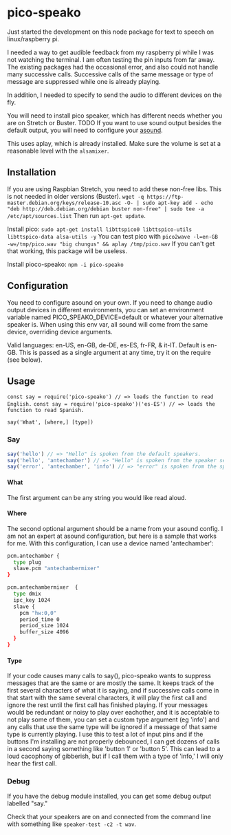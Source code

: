 # pico-speako
Just started the development on this node package for text to speech on linux/raspberry pi.

I needed a way to get audible feedback from my raspberry pi while I was not watching the terminal. I am often testing the pin inputs from far away. The existing packages had the occasional error, and also could not handle many successive calls. Successive calls of the same message or type of message are suppressed while one is already playing.

In addition, I needed to specify to send the audio to different devices on the fly.

You will need to install pico speaker, which has different needs whether you are on Stretch or Buster. TODO
If you want to use sound output besides the default output, you will need to configure your [asound](https://www.alsa-project.org/wiki/Asoundrc).

This uses aplay, which is already installed. Make sure the volume is set at a reasonable level with the `alsamixer`.

## Installation

If you are using Raspbian Stretch, you need to add these non-free libs. This is not needed in older versions (Buster).
`wget -q https://ftp-master.debian.org/keys/release-10.asc -O- | sudo apt-key add - echo "deb http://deb.debian.org/debian buster non-free" | sudo tee -a /etc/apt/sources.list`
Then run `apt-get update`.

Install pico:
`sudo apt-get install libttspico0 libttspico-utils libttspico-data alsa-utils -y`
You can test pico with `pico2wave -l=en-GB -w=/tmp/pico.wav "big chungus" && aplay /tmp/pico.wav`
If you can't get that working, this package will be useless.

Install pioco-speako:
`npm -i pico-speako`

## Configuration

You need to configure asound on your own. If you need to change audio output devices in different environments, you can set an environment variable named PICO_SPEAKO_DEVICE=default or whatever your alternative speaker is. When using this env var, all sound will come from the same device, overriding device arguments.

Valid languages: en-US, en-GB, de-DE, es-ES, fr-FR, & it-IT. Default is en-GB.
This is passed as a single argument at any time, try it on the require (see below).

## Usage

`const say = require('pico-speako') // => loads the function to read English.`
`const say = require('pico-speako')('es-ES') // => loads the function to read Spanish.`

`say('What', [where,] [type])`

### Say

```javascript
say('hello') // => "Hello" is spoken from the default speakers. 
say('hello', 'antechamber') // => "Hello" is spoken from the speaker set connected to a device named "antechamber" in the asoundrc.
say('error', 'antechamber', 'info') // => "error" is spoken from the speaker set connected to a device named "antechamber" in the asoundrc, and if other calls to say() with the same type (info) happen before this call is finished, they will be suppressed.
```

#### What

The first argument can be any string you would like read aloud.

#### Where
The second optional argument should be a name from your asound config. I am not an expert at asound configuration, but here is a sample that works for me. With this configuration, I can use a device named 'antechamber':
```bash
pcm.antechamber {
  type plug
  slave.pcm "antechambermixer"
}

pcm.antechambermixer  {
  type dmix
  ipc_key 1024
  slave {
    pcm "hw:0,0"
    period_time 0
    period_size 1024
    buffer_size 4096
  }
}
```

#### Type

If your code causes many calls to say(), pico-speako wants to suppress messages that are the same or are mostly the same. It keeps track of the first several characters of what it is saying, and if successive calls come in that start with the same several characters, it will play the first call and ignore the rest until the first call has finished playing. If your messages would be redundant or noisy to play over eachother, and it is acceptable to not play some of them, you can set a custom type argument (eg 'info') and any calls that use the same type will be ignored if a message of that same type is currently playing. I use this to test a lot of input pins and if the buttons I'm installing are not properly debounced, I can get dozens of calls in a second saying something like 'button 1' or 'button 5'. This can lead to a loud cacophony of gibberish, but if I call them with a type of 'info,' I will only hear the first call.

### Debug

If you have the debug module installed, you can get some debug output labelled "say."

Check that your speakers are on and connected from the command line with something like `speaker-test -c2 -t wav`.
